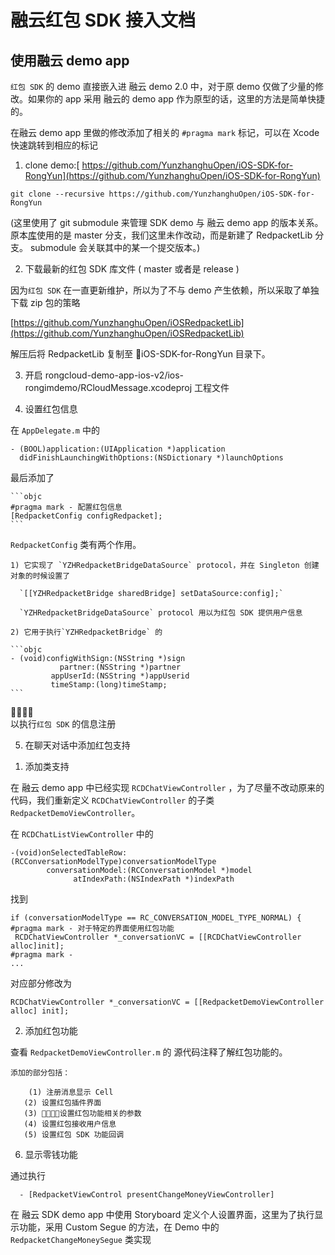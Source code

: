 融云红包 SDK 接入文档
=================

使用融云 demo app
------------------

  `红包 SDK` 的 demo 直接嵌入进 融云 demo 2.0 中，对于原 demo 仅做了少量的修改。如果你的 app 采用 融云的 demo app 作为原型的话，这里的方法是简单快捷的。

  在融云 demo app 里做的修改添加了相关的 `#pragma mark` 标记，可以在 Xcode 快速跳转到相应的标记

1. clone demo:[ https://github.com/YunzhanghuOpen/iOS-SDK-for-RongYun](https://github.com/YunzhanghuOpen/iOS-SDK-for-RongYun)

  `git clone --recursive https://github.com/YunzhanghuOpen/iOS-SDK-for-RongYun`

  (这里使用了 git submodule 来管理 SDK demo 与 融云 demo app 的版本关系。原本[库](https://github.com/YunzhanghuOpen/rongcloud-demo-app-ios-v2)使用的是 master 分支，我们这里未作改动，而是新建了 RedpacketLib 分支。 submodule 会关联其中的某一个提交版本。)

2. 下载最新的红包 SDK 库文件 ( master 或者是 release )

  因为`红包 SDK` 在一直更新维护，所以为了不与 demo 产生依赖，所以采取了单独下载 zip 包的策略

  [https://github.com/YunzhanghuOpen/iOSRedpacketLib](https://github.com/YunzhanghuOpen/iOSRedpacketLib)

  解压后将 RedpacketLib 复制至 iOS-SDK-for-RongYun 目录下。

3. 开启 rongcloud-demo-app-ios-v2/ios-rongimdemo/RCloudMessage.xcodeproj 工程文件

4. 设置红包信息

  在 `AppDelegate.m` 中的
  ```objc
  - (BOOL)application:(UIApplication *)application
    didFinishLaunchingWithOptions:(NSDictionary *)launchOptions
  ```

  最后添加了

    ```objc
    #pragma mark - 配置红包信息
    [RedpacketConfig configRedpacket];
    ```

  `RedpacketConfig` 类有两个作用。

    1) 它实现了 `YZHRedpacketBridgeDataSource` protocol，并在 Singleton 创建对象的时候设置了

      `[[YZHRedpacketBridge sharedBridge] setDataSource:config];`

      `YZHRedpacketBridgeDataSource` protocol 用以为红包 SDK 提供用户信息

    2) 它用于执行`YZHRedpacketBridge` 的

    ```objc
    - (void)configWithSign:(NSString *)sign
               partner:(NSString *)partner
             appUserId:(NSString *)appUserid
             timeStamp:(long)timeStamp;
    ```
    
    以执行`红包 SDK` 的信息注册

5. 在聊天对话中添加红包支持

  1) 添加类支持

  在 融云 demo app 中已经实现 `RCDChatViewController` ，为了尽量不改动原来的代码，我们重新定义 `RCDChatViewController` 的子类 `RedpacketDemoViewController`。

  在 `RCDChatListViewController` 中的

  ```objc
  -(void)onSelectedTableRow:(RCConversationModelType)conversationModelType
          conversationModel:(RCConversationModel *)model
                atIndexPath:(NSIndexPath *)indexPath
  ```

  找到

  ```objc
  if (conversationModelType == RC_CONVERSATION_MODEL_TYPE_NORMAL) {
 #pragma mark - 对于特定的界面使用红包功能
   RCDChatViewController *_conversationVC = [[RCDChatViewController alloc]init];
 #pragma mark -
  ...
  ```

  对应部分修改为

  ```objc
  RCDChatViewController *_conversationVC = [[RedpacketDemoViewController alloc] init];
  ```

  2) 添加红包功能

  查看 `RedpacketDemoViewController.m` 的 源代码注释了解红包功能的。

    添加的部分包括：

        (1) 注册消息显示 Cell
       (2) 设置红包插件界面
       (3) 设置红包功能相关的参数
       (4) 设置红包接收用户信息
       (5) 设置红包 SDK 功能回调

6. 显示零钱功能

  通过执行

```objc
  - [RedpacketViewControl presentChangeMoneyViewController]
```

  在 融云 SDK demo app 中使用 Storyboard 定义个人设置界面，这里为了执行显示功能，采用 Custom Segue 的方法，在 Demo 中的 `RedpacketChangeMoneySegue` 类实现
